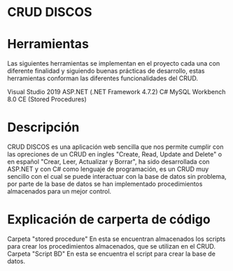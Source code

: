 CRUD DISCOS
=====================

Herramientas
=====================
Las siguientes herramientas se implementan en el proyecto cada una con diferente finalidad y siguiendo buenas prácticas de desarrollo, estas herramientas 
conforman las diferentes funcionalidades del CRUD.

Visual Studio 2019
ASP.NET (.NET Framework 4.7.2)
C#
MySQL Workbench 8.0 CE (Stored Procedures)

Descripción
=====================
CRUD DISCOS es una aplicación web sencilla que nos permite cumplir con las opreciones de un CRUD en ingles "Create, Read, Update and Delete" o en español "Crear, Leer, Actualizar 
y Borrar", ha sido desarrollada con ASP.NET y con C# como lenguaje de programación, es un CRUD muy sencillo con el cual se puede interactuar con la base de datos sin problema, por
parte de la base de datos se han implementado procedimientos almacenados para un mejor control.

Explicación de carperta de código
=====================
Carpeta "stored procedure" 
En esta se encuentran almacenados los scripts para crear los procedimientos almacenados, que se utilizan en el CRUD.
Carpeta "Script BD"
En esta se encuentra el script para crear la base de datos.

